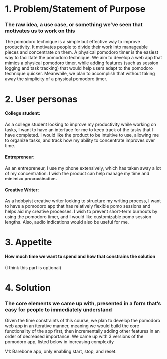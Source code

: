 # 1. Problem/Statement of Purpose 
### The raw idea, a use case, or something we’ve seen that motivates us to work on this 

The pomodoro technique is a simple but effective way to improve productivity. It motivates people to divide their work into manageable pieces and concentrate on them. A physical pomodoro timer is the easiest way to facilitate the pomodoro technique.
We aim to develop a web app that mimics a physical pomodoro timer, while adding features (such as session logging and task tracking) that would help users adapt to the pomodoro technique quicker. Meanwhile, we plan to accomplish that without taking away the simplicity of a physical pomodoro timer.
 
# 2. User personas
#### College student: 
As a college student looking to improve my productivity while working on tasks, I want to have an interface for me to keep track of the tasks that I have completed. I would like the product to be intuitive to use, allowing me to organize tasks, and track how my ability to concentrate improves over time.
#### Entrepreneur: 
As an entrepreneur, I use my phone extensively, which has taken away a lot of my concentration. I wish the product can help manage my time and minimize procrastination.
#### Creative Writer: 
As a hobbyist creative writer looking to structure my writing process, I want to have a pomodoro app that has relatively flexible pomo sessions and helps aid my creative processes. I wish to prevent short-term burnouts by using the pomodoro timer, and I would like customizable pomo session lengths. Also, audio indications would also be useful for me.


# 3. Appetite 
#### How much time we want to spend and how that constrains the solution
(I think this part is optional)


 
# 4. Solution 
### The core elements we came up with, presented in a form that’s easy for people to immediately understand 

Given the time constraints of this course, we plan to develop the pomodoro web app in an iterative manner, meaning we would build the core functionality of the app first, then incrementally adding other features in an order of decreased importance. 
We came up with 3 versions of the pomodoro app, listed below in increasing complexity

V1: Barebone app, only enabling start, stop, and reset.

